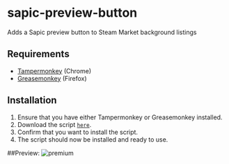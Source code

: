 # sapic-preview-button
Adds a Sapic preview button to Steam Market background listings

## Requirements
* [Tampermonkey](https://chrome.google.com/webstore/detail/tampermonkey/dhdgffkkebhmkfjojejmpbldmpobfkfo?hl=en) (Chrome)
* [Greasemonkey](https://addons.mozilla.org/en-us/firefox/addon/greasemonkey/) (Firefox)

## Installation
1. Ensure that you have either Tampermonkey or Greasemonkey installed.
2. Download the script [`here`](https://theoddball.github.io/sapic-preview-button.user.js).
3. Confirm that you want to install the script.
4. The script should now be installed and ready to use.

##Preview:
![premium](http://i.oddball.tf/70MDd.gif?raw=true)
